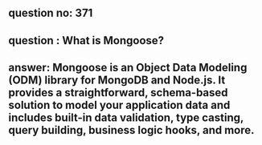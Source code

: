 
      
## question no: 371

## question : What is Mongoose?

## answer: Mongoose is an Object Data Modeling (ODM) library for MongoDB and Node.js. It provides a straightforward, schema-based solution to model your application data and includes built-in data validation, type casting, query building, business logic hooks, and more.
      